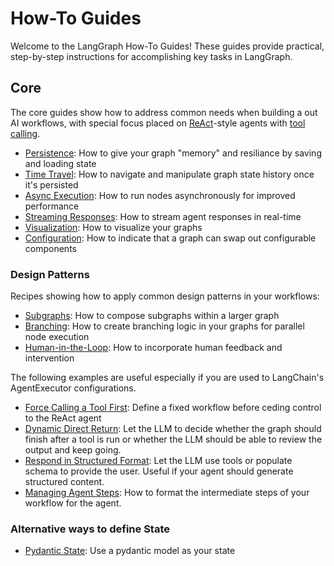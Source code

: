 # How-To Guides

Welcome to the LangGraph How-To Guides! These guides provide practical, step-by-step instructions for accomplishing key tasks in LangGraph. 

## Core

The core guides show how to address common needs when building a out AI workflows, with special focus placed on [ReAct](https://arxiv.org/abs/2210.03629)-style agents with [tool calling](https://python.langchain.com/docs/modules/model_io/chat/function_calling/).

- [Persistence](persistence.ipynb): How to give your graph "memory" and resiliance by saving and loading state
- [Time Travel](time-travel.ipynb): How to navigate and manipulate graph state history once it's persisted
- [Async Execution](async.ipynb): How to run nodes asynchronously for improved performance
- [Streaming Responses](streaming-tokens.ipynb): How to stream agent responses in real-time
- [Visualization](visualization.ipynb): How to visualize your graphs
- [Configuration](configuration.ipynb): How to indicate that a graph can swap out configurable components

### Design Patterns

Recipes showing how to apply common design patterns in your workflows:

- [Subgraphs](subgraph.ipynb): How to compose subgraphs within a larger graph
- [Branching](branching.ipynb): How to create branching logic in your graphs for parallel node execution
- [Human-in-the-Loop](human-in-the-loop.ipynb): How to incorporate human feedback and intervention

The following examples are useful especially if you are used to LangChain's AgentExecutor configurations.

- [Force Calling a Tool First](force-calling-a-tool-first.ipynb): Define a fixed workflow before ceding control to the ReAct agent
- [Dynamic Direct Return](dynamic-returning-directly.ipynb): Let the LLM to decide whether the graph should finish after a tool is run or whether the LLM should be able to review the output and keep going.
- [Respond in Structured Format](respond-in-format.ipynb): Let the LLM use tools or populate schema to provide the user. Useful if your agent should generate structured content.
- [Managing Agent Steps](managing-agent-steps.ipynb): How to format the intermediate steps of your workflow for the agent.

### Alternative ways to define State

- [Pydantic State](state-model.ipynb): Use a pydantic model as your state